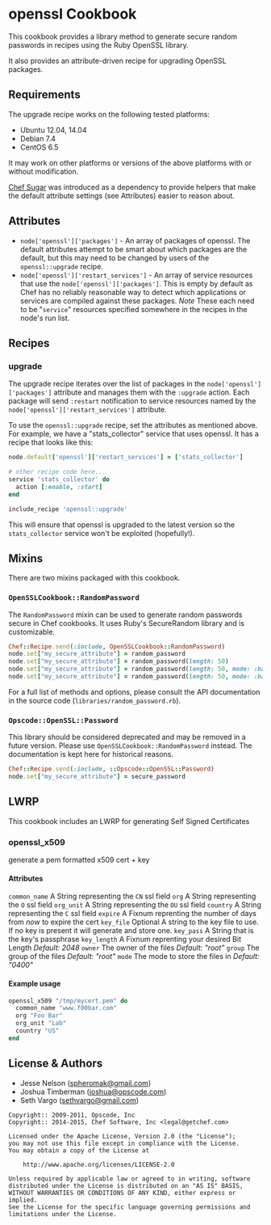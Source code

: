 openssl Cookbook
================
This cookbook provides a library method to generate secure random passwords in recipes using the Ruby OpenSSL library.

It also provides an attribute-driven recipe for upgrading OpenSSL packages.


Requirements
------------
The upgrade recipe works on the following tested platforms:

* Ubuntu 12.04, 14.04
* Debian 7.4
* CentOS 6.5

It may work on other platforms or versions of the above platforms with or without modification.

[Chef Sugar](https://github.com/sethvargo/chef-sugar) was introduced as a dependency to provide helpers that make the default attribute settings (see Attributes) easier to reason about.


Attributes
----------
* `node['openssl']['packages']` - An array of packages of openssl. The default attributes attempt to be smart about which packages are the default, but this may need to be changed by users of the `openssl::upgrade` recipe.
* `node['openssl']['restart_services']` - An array of service resources that use the `node['openssl']['packages']`. This is empty by default as Chef has no reliably reasonable way to detect which applications or services are compiled against these packages. *Note* These each need to be "`service`" resources specified somewhere in the recipes in the node's run list.


Recipes
-------
### upgrade

The upgrade recipe iterates over the list of packages in the `node['openssl']['packages']` attribute and manages them with the `:upgrade` action. Each package will send `:restart` notification to service resources named by the `node['openssl']['restart_services']` attribute.

To use the `openssl::upgrade` recipe, set the attributes as mentioned above. For example, we have a "stats_collector" service that uses openssl. It has a recipe that looks like this:

```ruby
node.default['openssl']['restart_services'] = ['stats_collector']

# other recipe code here...
service 'stats_collector' do
  action [:enable, :start]
end

include_recipe 'openssl::upgrade'
```

This will ensure that openssl is upgraded to the latest version so the `stats_collector` service won't be exploited (hopefully!).


Mixins
------
There are two mixins packaged with this cookbook.

### `OpenSSLCookbook::RandomPassword`
The `RandomPassword` mixin can be used to generate random passwords secure in Chef cookbooks. It uses Ruby's SecureRandom library and is customizable.

```ruby
Chef::Recipe.send(:include, OpenSSLCookbook::RandomPassword)
node.set["my_secure_attribute"] = random_password
node.set["my_secure_attribute"] = random_password(length: 50)
node.set["my_secure_attribute"] = random_password(length: 50, mode: :base64)
node.set["my_secure_attribute"] = random_password(length: 50, mode: :base64, encoding: "ASCII")
```

For a full list of methods and options, please consult the API documentation in the source code (`libraries/random_password.rb`).

### `Opscode::OpenSSL::Password`
This library should be considered deprecated and may be removed in a future version. Please use `OpenSSLCookbook::RandomPassword` instead. The documentation is kept here for historical reasons.

```ruby
Chef::Recipe.send(:include, ::Opscode::OpenSSL::Password)
node.set["my_secure_attribute"] = secure_password
```


LWRP
----
This cookbook includes an LWRP for generating Self Signed Certificates

### openssl_x509
generate a pem formatted x509 cert + key

#### Attributes
`common_name` A String representing the `CN` ssl field
`org` A String representing the `O` ssl field
`org_unit` A String representing the `OU` ssl field
`country` A String representing the `C` ssl field
`expire` A Fixnum reprenting the number of days from _now_ to expire the cert
`key_file` Optional A string to the key file to use. If no key is present it will generate and store one.
`key_pass` A String that is the key's passphrase
`key_length` A Fixnum reprenting your desired Bit Length _Default: 2048_
`owner` The owner of the files _Default: "root"_
`group` The group of the files _Default: "root"_
`mode`  The mode to store the files in _Default: "0400"_

#### Example usage

```ruby
openssl_x509 "/tmp/mycert.pem" do
  common_name "www.f00bar.com"
  org "Foo Bar"
  org_unit "Lab"
  country "US"
end
```


License & Authors
-----------------
- Jesse Nelson (<spheromak@gmail.com>)
- Joshua Timberman (<joshua@opscode.com>)
- Seth Vargo (<sethvargo@gmail.com>)

```text
Copyright:: 2009-2011, Opscode, Inc
Copyright:: 2014-2015, Chef Software, Inc <legal@getchef.com>

Licensed under the Apache License, Version 2.0 (the "License");
you may not use this file except in compliance with the License.
You may obtain a copy of the License at

    http://www.apache.org/licenses/LICENSE-2.0

Unless required by applicable law or agreed to in writing, software
distributed under the License is distributed on an "AS IS" BASIS,
WITHOUT WARRANTIES OR CONDITIONS OF ANY KIND, either express or implied.
See the License for the specific language governing permissions and
limitations under the License.
```
